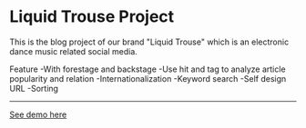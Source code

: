 # Liquid Trouse Project
This is the blog project of our brand "Liquid Trouse" which is an electronic dance music related social media.

Feature
-With forestage and backstage
-Use hit and tag to analyze article popularity and relation
-Internationalization
-Keyword search
-Self design URL
-Sorting

-----------------------------------------------------------

<a href="http://liquidtrouse.azurewebsites.net/liquidtrouse/default">See demo here</a>
